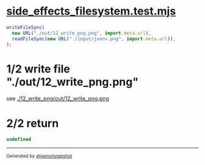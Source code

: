 # [side_effects_filesystem.test.mjs](../../side_effects_filesystem.test.mjs)

```js
writeFileSync(
  new URL("./out/12_write_png.png", import.meta.url),
  readFileSync(new URL("./input/jsenv.png", import.meta.url)),
);
```

# 1/2 write file "./out/12_write_png.png"

see [./12_write_png/out/12_write_png.png](./12_write_png/out/12_write_png.png)

# 2/2 return

```js
undefined
```

---

<sub>
  Generated by <a href="https://github.com/jsenv/core/tree/main/packages/tooling/snapshot">@jsenv/snapshot</a>
</sub>
